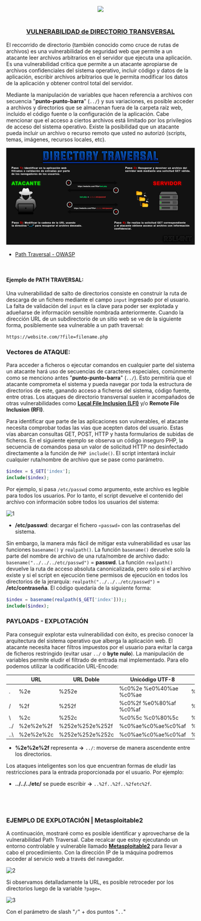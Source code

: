 <p align="center">
  <a href="https://github.com/DenverCoder1/readme-typing-svg"><img src="https://readme-typing-svg.herokuapp.com?font=Fira+Code&pause=1000&color=D1F700&width=700&lines=Ataque+de+Directorio+Transversal+%2F+Path+Traversal"></a>
</p>

<h1 align="center"></h1>

<h3 align="center"><ins>VULNERABILIDAD de DIRECTORIO TRANSVERSAL</ins></h3>

El reccorrido de directorio (también conocido como cruce de rutas de archivos) es una vulnerabilidad de seguridad web que permite a un atacante leer archivos arbitrarios en el servidor que ejecuta una aplicación. Es una vulnerabilidad crítica que permite a un atacante apropiarse de archivos confidenciales del sistema operativo, incluir código y datos de la aplicación, escribir archivos arbitrarios que le permita modificar los datos de la aplicación y obtener control total del servidor.

Mediante la manipulación de variables que hacen referencia a archivos con secuencia "**punto-punto-barra**" (`../`) y sus variaciones, es posible acceder a archivos y directorios que se almacenan fuera de la carpeta raíz web, incluido el código fuente o la configuración de la aplicación. Cabe mencionar que el acceso a ciertos archivos está limitado por los privilegios de acceso del sistema operativo. Existe la posibilidad que un atacante pueda incluir un archivo o recurso remoto que usted no autorizó (scripts, temas, imágenes, recursos locales, etc).

<p align="center">
  <img src="https://github.com/R3LI4NT/articulos/blob/main/Pentesting/WEB/img/pathTraversal.png">
</p>

- <a href="https://owasp.org/www-community/attacks/Path_Traversal">Path Traversal - OWASP</a>

</br>

#### Ejemplo de PATH TRAVERSAL:

Una vulnerabilidad de salto de directorios consiste en construir la ruta de descarga de un fichero mediante el campo `input` ingresado por el usuario. La falta de validación del `input` es la clave para poder ser explotada y adueñarse de información sensible nombrada anteriormente. Cuando la dirección URL de un subdirectorio de un sitio web se ve de la siguiente forma, posiblemente sea vulnerable a un path traversal:

```
https://website.com/?file=filename.php
```

### Vectores de ATAQUE:

Para acceder a ficheros o ejecutar comandos en cualquier parte del sistema un atacante hará uso de secuencias de caracteres especiales, comúnmente como se menciono antes "**punto-punto-barra**" (`../`). Esto permitiría que el atacante comprometa el sistema y pueda navegar por toda la estructura de directorios de este, ganando acceso a ficheros del sistema, código fuente, entre otras. Los ataques de directorio transversal suelen ir acompañados de otras vulnerabilidades como <a href="https://github.com/R3LI4NT/articulos/blob/main/Pentesting/WEB/LocalFileInclusion.md">**Local File Inclusion (LFI)**</a> y/o **Remote File Inclusion (RFI)**.

Para identificar que parte de las aplicaciones son vulnerables, el atacante necesita comprobar todas las vías que acepten datos del usuario. Estas vías abarcan consultas GET, POST, HTTP y hasta formularios de subidas de ficheros. En el siguiente ejemplo se observa un código inseguro PHP, la secuencia de comandos pasa un valor de solicitud HTTP no desinfectado directamente a la función de `PHP include()`. El script intentará incluir cualquier ruta/nombre de archivo que se pase como parámetro.

```php
$index = $_GET['index'];
include($index);
```
Por ejemplo, si pasa `/etc/passwd` como argumento, este archivo es legible para todos los usuarios. Por lo tanto, el script devuelve el contenido del archivo con información sobre todos los usuarios del sistema:

![1](https://user-images.githubusercontent.com/75953873/214969908-46be5843-ae97-44b6-9d29-f5de686fc78c.png)

- **/etc/passwd**: decargar el fichero `«passwd»` con las contraseñas del sistema.

Sin embargo, la manera más fácil de mitigar esta vulnerabilidad es usar las funciones `basename()` y `realpath()`. La función `basename()` devuelve solo la parte del nombre de archivo de una ruta/nombre de archivo dado: `basename("../../../etc/passwd")` = **passwd**. La función `realpath()` devuelve la ruta de acceso absoluta canonicalizada, pero solo si el archivo existe y si el script en ejecución tiene permisos de ejecución en todos los directorios de la jerarquía: `realpath("../../../etc/passwd")` = **/etc/contraseña**. El código quedaría de la siguiente forma:

```php
$index = basename(realpath($_GET['index']));;
include($index);
```

### PAYLOADS - EXPLOTACIÓN

Para conseguir explotar esta vulnerabilidad con éxito, es preciso conocer la arquitectura del sistema operativo que alberga la aplicación web. El atacante necesita hacer filtros impuestos por el usuario para evitar la carga de ficheros restringido (evitar usar `../` o **byte nulo**). La manipulación de variables permite eludir el filtrado de entrada mal implementado. Para ello podemos utilizar la codificación URL-Encode:

|  | URL | URL Doble | Unicódigo UTF-8 | Unicode de 16 bits |
| ------------- | ------------- | ------------- | ------------- | ------------- |
| . | %2e | %252e | %c0%2e %e0%40%ae %c0%ae | %u002e |
| / | %2f | %252f | %c0%2f %e0%80%af %c0%af | %u2215 |
| \ | %2c |%252c | %c0%5c %c0%80%5c | %u2216 |
| ../ | %2e%2e%2f | %252e%252e%252f | %c0%ae%c0%ae%c0%af | %uff0e%uff0e%u2215 |
| ..\ | %2e%2e%2c | %252e%252e%252c | %c0%ae%c0%ae%c0%af | %uff0e%uff0e%u2216 |

- **%2e%2e%2f** representa **->** `../`: moverse de manera ascendente entre los directorios.

Los ataques inteligentes son los que encuentran formas de eludir las restricciones para la entrada proporcionada por el usuario. Por ejemplo:

- **../../../etc/** se puede escribir **->** `..%2f..%2f..%2fetc%2f`.

<h1 align="center"></h1>

</br>

### EJEMPLO DE EXPLOTACIÓN | Metasploitable2

A continuación, mostraré como es posible identificar y aprovecharse de la vulnerabilidad Path Traversal. Cabe recalcar que estoy ejecutando un entorno controlable y vulnerable llamado <a href="https://github.com/R3LI4NT/ctf-retos/blob/main/1-%20Maquinas-Easy/Metasploitable_2.md">**Metasploitable2**</a> para llevar a cabo el procedimiento. Con la dirección IP de la máquina podremos acceder al servicio web a través del navegador.

![2](https://user-images.githubusercontent.com/75953873/215303695-ed98b86a-2b92-476a-b5bb-ebe6741c3b13.png)

Si observamos detalladamente la URL, es posible retroceder por los directorios luego de la variable `?page=`.

![3](https://user-images.githubusercontent.com/75953873/215303809-306f91e6-2070-453a-9b18-214a1a360020.png)

Con el parámetro de slash "`/`" + dos puntos "`..`"

